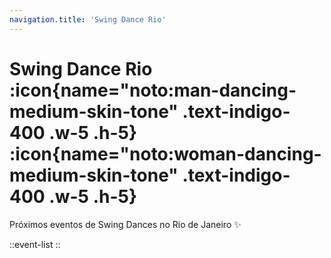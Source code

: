 ```yaml
---
navigation.title: 'Swing Dance Rio'
---
```


# Swing Dance Rio :icon{name="noto:man-dancing-medium-skin-tone" .text-indigo-400 .w-5 .h-5} :icon{name="noto:woman-dancing-medium-skin-tone" .text-indigo-400 .w-5 .h-5}

Próximos eventos de Swing Dances no Rio de Janeiro :sparkles:


::event-list
::
